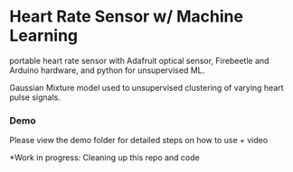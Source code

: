 # Heart Rate Sensor w/ Machine Learning

portable heart rate sensor with Adafruit optical sensor, Firebeetle and Arduino hardware, and python for unsupervised ML.

Gaussian Mixture model used to unsupervised clustering of varying heart pulse signals.

### Demo
Please view the demo folder for detailed steps on how to use + video

*Work in progress: Cleaning up this repo and code 
